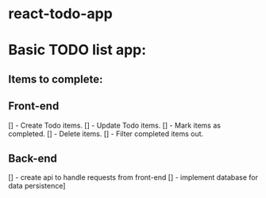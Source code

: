 # react-todo-app

# Basic TODO list app:

## Items to complete:

## Front-end

[] - Create Todo items.
[] - Update Todo items.
[] - Mark items as completed.
[] - Delete items.
[] - Filter completed items out.

## Back-end

[] - create api to handle requests from front-end
[] - implement database for data persistence]

